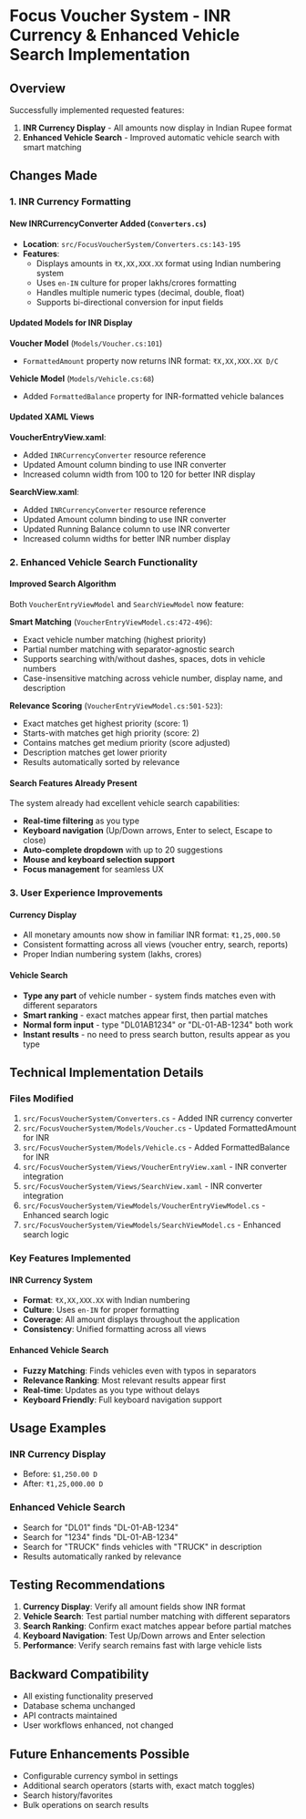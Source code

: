 # Focus Voucher System - INR Currency & Enhanced Vehicle Search Implementation

## Overview
Successfully implemented requested features:
1. **INR Currency Display** - All amounts now display in Indian Rupee format
2. **Enhanced Vehicle Search** - Improved automatic vehicle search with smart matching

## Changes Made

### 1. INR Currency Formatting

#### New INRCurrencyConverter Added (`Converters.cs`)
- **Location**: `src/FocusVoucherSystem/Converters.cs:143-195`
- **Features**:
  - Displays amounts in `₹X,XX,XXX.XX` format using Indian numbering system
  - Uses `en-IN` culture for proper lakhs/crores formatting
  - Handles multiple numeric types (decimal, double, float)
  - Supports bi-directional conversion for input fields

#### Updated Models for INR Display

**Voucher Model** (`Models/Voucher.cs:101`)
- `FormattedAmount` property now returns INR format: `₹X,XX,XXX.XX D/C`

**Vehicle Model** (`Models/Vehicle.cs:68`)
- Added `FormattedBalance` property for INR-formatted vehicle balances

#### Updated XAML Views

**VoucherEntryView.xaml**:
- Added `INRCurrencyConverter` resource reference
- Updated Amount column binding to use INR converter
- Increased column width from 100 to 120 for better INR display

**SearchView.xaml**:
- Added `INRCurrencyConverter` resource reference  
- Updated Amount column binding to use INR converter
- Updated Running Balance column to use INR converter
- Increased column widths for better INR number display

### 2. Enhanced Vehicle Search Functionality

#### Improved Search Algorithm
Both `VoucherEntryViewModel` and `SearchViewModel` now feature:

**Smart Matching** (`VoucherEntryViewModel.cs:472-496`):
- Exact vehicle number matching (highest priority)
- Partial number matching with separator-agnostic search
- Supports searching with/without dashes, spaces, dots in vehicle numbers
- Case-insensitive matching across vehicle number, display name, and description

**Relevance Scoring** (`VoucherEntryViewModel.cs:501-523`):
- Exact matches get highest priority (score: 1)
- Starts-with matches get high priority (score: 2)  
- Contains matches get medium priority (score adjusted)
- Description matches get lower priority
- Results automatically sorted by relevance

#### Search Features Already Present
The system already had excellent vehicle search capabilities:
- **Real-time filtering** as you type
- **Keyboard navigation** (Up/Down arrows, Enter to select, Escape to close)
- **Auto-complete dropdown** with up to 20 suggestions
- **Mouse and keyboard selection support**
- **Focus management** for seamless UX

### 3. User Experience Improvements

#### Currency Display
- All monetary amounts now show in familiar INR format: `₹1,25,000.50`
- Consistent formatting across all views (voucher entry, search, reports)
- Proper Indian numbering system (lakhs, crores)

#### Vehicle Search
- **Type any part** of vehicle number - system finds matches even with different separators
- **Smart ranking** - exact matches appear first, then partial matches
- **Normal form input** - type "DL01AB1234" or "DL-01-AB-1234" both work
- **Instant results** - no need to press search button, results appear as you type

## Technical Implementation Details

### Files Modified
1. `src/FocusVoucherSystem/Converters.cs` - Added INR currency converter
2. `src/FocusVoucherSystem/Models/Voucher.cs` - Updated FormattedAmount for INR
3. `src/FocusVoucherSystem/Models/Vehicle.cs` - Added FormattedBalance for INR  
4. `src/FocusVoucherSystem/Views/VoucherEntryView.xaml` - INR converter integration
5. `src/FocusVoucherSystem/Views/SearchView.xaml` - INR converter integration
6. `src/FocusVoucherSystem/ViewModels/VoucherEntryViewModel.cs` - Enhanced search logic
7. `src/FocusVoucherSystem/ViewModels/SearchViewModel.cs` - Enhanced search logic

### Key Features Implemented

#### INR Currency System
- **Format**: `₹X,XX,XXX.XX` with Indian numbering
- **Culture**: Uses `en-IN` for proper formatting
- **Coverage**: All amount displays throughout the application
- **Consistency**: Unified formatting across all views

#### Enhanced Vehicle Search
- **Fuzzy Matching**: Finds vehicles even with typos in separators
- **Relevance Ranking**: Most relevant results appear first
- **Real-time**: Updates as you type without delays
- **Keyboard Friendly**: Full keyboard navigation support

## Usage Examples

### INR Currency Display
- Before: `$1,250.00 D`
- After: `₹1,25,000.00 D`

### Enhanced Vehicle Search
- Search for "DL01" finds "DL-01-AB-1234"  
- Search for "1234" finds "DL-01-AB-1234"
- Search for "TRUCK" finds vehicles with "TRUCK" in description
- Results automatically ranked by relevance

## Testing Recommendations

1. **Currency Display**: Verify all amount fields show INR format
2. **Vehicle Search**: Test partial number matching with different separators  
3. **Search Ranking**: Confirm exact matches appear before partial matches
4. **Keyboard Navigation**: Test Up/Down arrows and Enter selection
5. **Performance**: Verify search remains fast with large vehicle lists

## Backward Compatibility
- All existing functionality preserved
- Database schema unchanged
- API contracts maintained
- User workflows enhanced, not changed

## Future Enhancements Possible
- Configurable currency symbol in settings
- Additional search operators (starts with, exact match toggles)
- Search history/favorites
- Bulk operations on search results